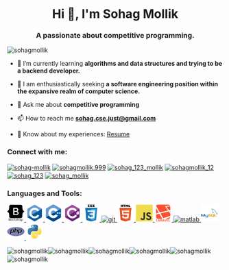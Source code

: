 <h1 align="center">Hi 👋, I'm Sohag Mollik</h1>
<h3 align="center">A passionate about competitive programming.</h3>

<p align="left"> <img src="https://komarev.com/ghpvc/?username=sohagmollik&label=Profile%20views&color=0e75b6&style=flat" alt="sohagmollik" /> </p>

- 🌱 I’m currently learning **algorithms and data structures and trying to be a backend developer.**

- 👯 I am enthusiastically seeking **a software engineering position within the expansive realm of computer science.**

- 💬 Ask me about **competitive programming**

- 📫 How to reach me **sohag.cse.just@gmail.com**

- 📄 Know about my experiences:  <a href="https://drive.google.com/file/d/1isyF8J9tfQ-O08mstJr3f7CjOckxElWq/view?usp=sharing">Resume</a>

<h3 align="left">Connect with me:</h3>
<p align="left">
<a href="https://linkedin.com/in/sohag-mollik" target="blank"><img align="center" src="https://raw.githubusercontent.com/rahuldkjain/github-profile-readme-generator/master/src/images/icons/Social/linked-in-alt.svg" alt="sohag-mollik" height="30" width="40" /></a>
<a href="https://fb.com/sohagmollik.999" target="blank"><img align="center" src="https://raw.githubusercontent.com/rahuldkjain/github-profile-readme-generator/master/src/images/icons/Social/facebook.svg" alt="sohagmollik.999" height="30" width="40" /></a>
<a href="https://instagram.com/sohag_123_mollik" target="blank"><img align="center" src="https://raw.githubusercontent.com/rahuldkjain/github-profile-readme-generator/master/src/images/icons/Social/instagram.svg" alt="sohag_123_mollik" height="30" width="40" /></a>
<a href="https://www.codechef.com/users/sohagmollik_12" target="blank"><img align="center" src="https://cdn.jsdelivr.net/npm/simple-icons@3.1.0/icons/codechef.svg" alt="sohagmollik_12" height="30" width="40" /></a>
<a href="https://codeforces.com/profile/sohag_123" target="blank"><img align="center" src="https://raw.githubusercontent.com/rahuldkjain/github-profile-readme-generator/master/src/images/icons/Social/codeforces.svg" alt="sohag_123" height="30" width="40" /></a>
<a href="https://www.leetcode.com/sohag_mollik" target="blank"><img align="center" src="https://raw.githubusercontent.com/rahuldkjain/github-profile-readme-generator/master/src/images/icons/Social/leet-code.svg" alt="sohag_mollik" height="30" width="40" /></a>
</p>

<h3 align="left">Languages and Tools:</h3>
<p align="left"> <a href="https://getbootstrap.com" target="_blank" rel="noreferrer"> <img src="https://raw.githubusercontent.com/devicons/devicon/master/icons/bootstrap/bootstrap-plain-wordmark.svg" alt="bootstrap" width="40" height="40"/> </a> <a href="https://www.cprogramming.com/" target="_blank" rel="noreferrer"> <img src="https://raw.githubusercontent.com/devicons/devicon/master/icons/c/c-original.svg" alt="c" width="40" height="40"/> </a> <a href="https://www.w3schools.com/cpp/" target="_blank" rel="noreferrer"> <img src="https://raw.githubusercontent.com/devicons/devicon/master/icons/cplusplus/cplusplus-original.svg" alt="cplusplus" width="40" height="40"/> </a> <a href="https://www.w3schools.com/cs/" target="_blank" rel="noreferrer"> <img src="https://raw.githubusercontent.com/devicons/devicon/master/icons/csharp/csharp-original.svg" alt="csharp" width="40" height="40"/> </a> <a href="https://www.w3schools.com/css/" target="_blank" rel="noreferrer"> <img src="https://raw.githubusercontent.com/devicons/devicon/master/icons/css3/css3-original-wordmark.svg" alt="css3" width="40" height="40"/> </a> <a href="https://git-scm.com/" target="_blank" rel="noreferrer"> <img src="https://www.vectorlogo.zone/logos/git-scm/git-scm-icon.svg" alt="git" width="40" height="40"/> </a> <a href="https://www.w3.org/html/" target="_blank" rel="noreferrer"> <img src="https://raw.githubusercontent.com/devicons/devicon/master/icons/html5/html5-original-wordmark.svg" alt="html5" width="40" height="40"/> </a> <a href="https://developer.mozilla.org/en-US/docs/Web/JavaScript" target="_blank" rel="noreferrer"> <img src="https://raw.githubusercontent.com/devicons/devicon/master/icons/javascript/javascript-original.svg" alt="javascript" width="40" height="40"/> </a> <a href="https://laravel.com/" target="_blank" rel="noreferrer"> <img src="https://raw.githubusercontent.com/devicons/devicon/master/icons/laravel/laravel-plain-wordmark.svg" alt="laravel" width="40" height="40"/> </a> <a href="https://www.mathworks.com/" target="_blank" rel="noreferrer"> <img src="https://upload.wikimedia.org/wikipedia/commons/2/21/Matlab_Logo.png" alt="matlab" width="40" height="40"/> </a> <a href="https://www.mysql.com/" target="_blank" rel="noreferrer"> <img src="https://raw.githubusercontent.com/devicons/devicon/master/icons/mysql/mysql-original-wordmark.svg" alt="mysql" width="40" height="40"/> </a> <a href="https://www.php.net" target="_blank" rel="noreferrer"> <img src="https://raw.githubusercontent.com/devicons/devicon/master/icons/php/php-original.svg" alt="php" width="40" height="40"/> </a> <a href="https://www.python.org" target="_blank" rel="noreferrer"> <img src="https://raw.githubusercontent.com/devicons/devicon/master/icons/python/python-original.svg" alt="python" width="40" height="40"/> </a> </p>

<p><img align="left" src="https://github-readme-stats-git-masterrstaa-rickstaa.vercel.app/api?username=SohagMollik" alt="sohagmollik" /></p>
<p><img align="left" src="http://github-profile-summary-cards.vercel.app/api/cards/profile-details?username=SohagMollik&theme=github_dark" alt="sohagmollik" /></p>
<p><img align="left" src="http://github-profile-summary-cards.vercel.app/api/cards/repos-per-language?username=SohagMollik&theme=github_dark" alt="sohagmollik" /></p>
<p><img align="left" src="http://github-profile-summary-cards.vercel.app/api/cards/most-commit-language?username=SohagMollik&theme=github_dark" alt="sohagmollik" /></p>
<p><img align="left" src="http://github-profile-summary-cards.vercel.app/api/cards/productive-time?username=SohagMollik&theme=github_dark&utcOffset=8" alt="sohagmollik" /></p>
<p><img align="center" src="https://github-readme-streak-stats.herokuapp.com/?user=sohagmollik&" alt="sohagmollik" /></p>

